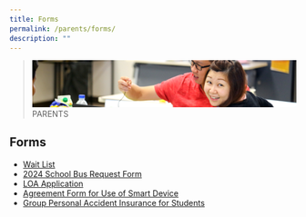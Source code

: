 ```yaml
---
title: Forms
permalink: /parents/forms/
description: ""
---
```

>![](/images/Parents/parent.jpg)
>PARENTS


## Forms
*   [Wait List](https://go.gov.sg/wapswaitlistform)
*   [2024 School Bus Request Form](/files/waps%20school%20bus%20request%20form%20for%202024.pdf)
*   [LOA Application](https://go.gov.sg/loawaterwaypri)
*   [Agreement Form for Use of Smart Device](/files/Forms/Agreement%20Form%20for%20Use%20of%20Smart%20Device.pdf)
*   [Group Personal Accident Insurance for Students](https://studentgpa.incomegroupins.com.sg/#/)